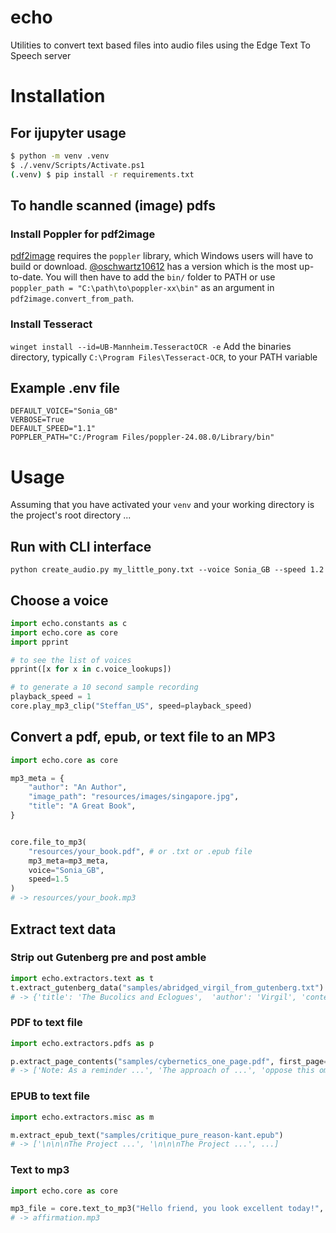 # echo
Utilities to convert text based files into audio files using the Edge Text To Speech server

# Installation
## For ijupyter usage
```bash
$ python -m venv .venv     
$ ./.venv/Scripts/Activate.ps1                                                           
(.venv) $ pip install -r requirements.txt
```

## To handle scanned (image) pdfs
### Install Poppler for pdf2image
[pdf2image](https://github.com/Belval/pdf2image) requires the `poppler` library, which Windows users will have to build or download. [@oschwartz10612](https://github.com/oschwartz10612/poppler-windows/releases/) has a version which is the most up-to-date. You will then have to add the `bin/` folder to PATH or use `poppler_path = "C:\path\to\poppler-xx\bin"` as an argument in `pdf2image.convert_from_path`.

### Install Tesseract
`winget install --id=UB-Mannheim.TesseractOCR -e`
Add the binaries directory, typically `C:\Program Files\Tesseract-OCR`, to your PATH variable

## Example .env file
```
DEFAULT_VOICE="Sonia_GB"
VERBOSE=True
DEFAULT_SPEED="1.1"
POPPLER_PATH="C:/Program Files/poppler-24.08.0/Library/bin"
```

# Usage
Assuming that you have activated your `venv` and your working directory is the project's root directory ...

## Run with CLI interface
`python create_audio.py my_little_pony.txt --voice Sonia_GB --speed 1.2`

## Choose a voice
```python
import echo.constants as c
import echo.core as core
import pprint

# to see the list of voices
pprint([x for x in c.voice_lookups])

# to generate a 10 second sample recording
playback_speed = 1
core.play_mp3_clip("Steffan_US", speed=playback_speed)
```

## Convert a pdf, epub, or text file to an MP3
```python
import echo.core as core

mp3_meta = {
    "author": "An Author",
    "image_path": "resources/images/singapore.jpg",
    "title": "A Great Book",
}


core.file_to_mp3(
    "resources/your_book.pdf", # or .txt or .epub file
    mp3_meta=mp3_meta,
    voice="Sonia_GB",
    speed=1.5
)
# -> resources/your_book.mp3
```

## Extract text data

### Strip out Gutenberg pre and post amble
```python
import echo.extractors.text as t
t.extract_gutenberg_data("samples/abridged_virgil_from_gutenberg.txt")
# -> {'title': 'The Bucolics and Eclogues',  'author': 'Virgil', 'contents': '37 BC\n\nTHE ECLOGUES ...' 
```

### PDF to text file
```python
import echo.extractors.pdfs as p

p.extract_page_contents("samples/cybernetics_one_page.pdf", first_page=30, last_page=30, content_types=["text"])
# -> ['Note: As a reminder ...', 'The approach of ...', 'oppose this ominous...']
```

### EPUB to text file
```python
import echo.extractors.misc as m

m.extract_epub_text("samples/critique_pure_reason-kant.epub")
# -> ['\n\n\nThe Project ...', '\n\n\nThe Project ...', ...]
```
### Text to mp3
```python
import echo.core as core

mp3_file = core.text_to_mp3("Hello friend, you look excellent today!", "affirmation.mp3", voice="Sonia_GB")
# -> affirmation.mp3
```